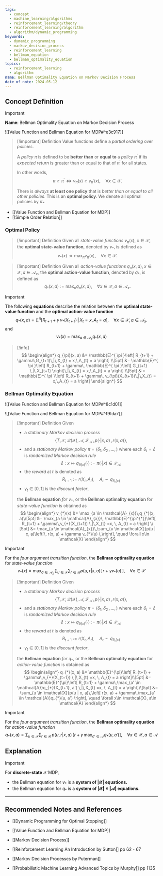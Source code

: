 ```yaml
---
tags:
  - concept
  - machine_learning/algorithms
  - reinforcement_learning/theory
  - reinforcement_learning/algorithm
  - algorithm/dynamic_programming
keywords:
  - dynamic_programming
  - markov_decision_process
  - reinforcement_learning
  - bellman_equation
  - bellman_optimality_equation
topics:
  - reinforcement_learning
  - algorithm
name: Bellman Optimality Equation on Markov Decision Process
date of note: 2024-05-12
---
```


## Concept Definition

>[!important]
>**Name**: Bellman Optimality Equation on Markov Decision Process

![[Value Function and Bellman Equation for MDP#^e3c917]]

>[!important] Definition
>Value functions define a *partial ordering* over *policies*. 
>
>A *policy* $\pi$ is defined to be **better than** or **equal to** a *policy* $\pi^{'}$ if its *expected return* is greater than or equal to that of $\pi^{'}$ for all states. 
>
>In other words, $$\pi \ge \pi^{'} \iff v_{\pi}(x) \ge v_{\pi^{'}}(x), \quad \forall x \in \mathcal{X}.$$ 
>
>There is *always* **at least one policy** that is *better than or equal to all other policies*. This is an **optimal policy**. We denote all optimal policies by $\pi_{*}$.

- [[Value Function and Bellman Equation for MDP]]
- [[Simple Order Relation]]

### Optimal Policy

>[!important] Definition
>Given all *state-value functions* $v_{\pi}(x), \; x\in \mathcal{X}$, the **optimal state-value function**, denoted by $v_{*}$, is defined as
>$$
>v_{*}(x) := \max_{\pi} v_{\pi}(x), \quad \forall x\in \mathcal{X}.
>$$

>[!important] Definition
>Given all *action-value functions* $q_{\pi}(x, a), \; x\in \mathcal{X}, a\in \mathcal{A}_{x}$, the **optimal action-value function**, denoted by $q_{*}$, is defined as
>$$
>q_{*}(x, a) := \max_{\pi} q_{\pi}(x, a), \quad \forall x\in \mathcal{X}, \, a\in \mathcal{A}_{x}.
>$$

>[!important]
>The following **equations** describe the relation between the **optimal state-value function** and the **optimal action-value function**
>$$
>q_{*}(x, a) = \mathbb{E}^{\pi}\left[  R_{t+1} + \gamma\,v_{*}(X_{t+1}) \,|\,X_{t} =x, \, A_{t} = a  \right], \quad \forall x\in \mathcal{X}, \, a\in \mathcal{A}_{x}.
>$$
>and
>$$
>v_{*}(x) = \max_{a \in \mathcal{A}_{x}}q_{*}(x, a)
>$$

>[!info]
>$$
>\begin{align*}
> q_{\pi}(x, a) &= \mathbb{E}^{ \pi }\left[  R_{t+1} + \gamma\,G_{t+1}\,|\,X_{t} = x,\,A_{t} = a \right] \\[5pt]
> &=  \mathbb{E}^{ \pi }\left[  R_{t+1} + \gamma\, \mathbb{E}^{ \pi }\left[  G_{t+1} \,|\,X_{t+1}  \right]\,|\,X_{t} = x,\,A_{t} = a \right] \\[5pt]
> &:= \mathbb{E}^{ \pi }\left[  R_{t+1} + \gamma\, v_{\pi}(X_{t+1})\,|\,X_{t} = x,\,A_{t} = a \right]
>\end{align*}
>$$


### Bellman Optimality Equation

![[Value Function and Bellman Equation for MDP#^8c1d01]]

![[Value Function and Bellman Equation for MDP#^f9fda7]]


>[!important] Definition
>Given 
>- a *stationary Markov decision process* $$\{T, \mathcal{X}, \mathcal{B}(\mathcal{X}), \mathcal{A}, \mathscr{F}_{\mathcal{A}}\,,\, p(\cdot|x, a)\,,\, r(x, a)\},$$
>- and a *stationary Markov policy* $\pi = (\delta_{1}, \delta_{2} \,{,}\ldots{,}\,)$ where each $\delta_{t} = \delta$ is *randomized Markov decision rule* $$\delta: x \mapsto q_{\delta(x)}(\cdot) := \pi(\cdot | x) \in \mathscr{P}_{\mathcal{A}},$$
>- the *reward* at $t$ is denoted as $$R_{t+1} := r(X_{t}, A_{t}), \quad A_{t} \sim q_{\delta_{t}(x)}$$ 
>- $\gamma_{t} \in [0,1]$ is the *discount factor*,
>
>the **Bellman equation** *for* $v_{*}$, or the **Bellman optimality equation** for *state-value function* is obtained as
>$$
>\begin{align*}
> v_{*}(x) &= \max_{a \in \mathcal{A}_{x}}\,q_{*}(x, a)\\[5pt]
> &= \max_{a \in \mathcal{A}_{x}}\, \mathbb{E}^{\pi^{*}}\left[  R_{t+1} + \gamma\,v_{*}(X_{t+1}) \,|\,X_{t} =x, \, A_{t} = a  \right] \\[5pt]
> &= \max_{a \in \mathcal{A}_{x}}\,\sum_{u \in \mathcal{X}}p(u | x, a)\left[\, r(x, a) + \gamma v_{*}(u) \,\right], \quad \forall x\in \mathcal{X}
>\end{align*}
>$$

>[!important]
>For the *four argument transition function*, the **Bellman optimality equation** for *state-value function*
>$$
>v_{*}(x)  = \max_{a \in \mathcal{A}_{x}}\,\sum_{u \in \mathcal{X}}\sum_{r \in \mathcal{R}}p(u, r | x, a)\left[\, r + \gamma v_{*}(u) \,\right] , \quad \forall x \in \mathcal{X}
>$$

>[!important] Definition
>Given 
>- a *stationary Markov decision process* $$\{T, \mathcal{X}, \mathcal{B}(\mathcal{X}), \mathcal{A}, \mathscr{F}_{\mathcal{A}}\,,\, p(\cdot|x, a)\,,\, r(x, a)\},$$
>- and a *stationary Markov policy* $\pi = (\delta_{1}, \delta_{2} \,{,}\ldots{,}\,)$ where each $\delta_{t} = \delta$ is *randomized Markov decision rule* $$\delta: x \mapsto q_{\delta(x)}(\cdot) := \pi(\cdot | x) \in \mathscr{P}_{\mathcal{A}},$$
>- the *reward* at $t$ is denoted as $$R_{t+1} := r(X_{t}, A_{t}), \quad A_{t} \sim q_{\delta_{t}(x)}$$ 
>- $\gamma_{t} \in [0,1]$ is the *discount factor*,
>
>the **Bellman equation** *for* $q_{*}$, or the **Bellman optimality equation** for *action-value function* is obtained as
>$$
>\begin{align*}
> q_{*}(x, a) &= \mathbb{E}^{\pi}\left[  R_{t+1} + \gamma\,v_{*}(X_{t+1}) \,|\,X_{t} =x, \, A_{t} = a  \right]\\[5pt]
> &= \mathbb{E}^{\pi}\left[  R_{t+1} + \gamma\,\max_{a' \in \mathcal{A}}q_{*}(X_{t+1}, a') \,|\,X_{t} =x, \, A_{t} = a  \right]\\[5pt]
> &= \sum_{u \in \mathcal{X}}p(u | x, a)\,\left[ r(x, a) + \gamma\,\max_{a' \in \mathcal{A}}q_{*}(u, a') \right], \quad \forall x\in \mathcal{X}, a\in \mathcal{A}
>\end{align*}
>$$


>[!important]
>For the *four argument transition function*, the **Bellman optimality equation** for *action-value function*
>$$
>q_{*}(x, a)  = \sum_{u \in \mathcal{X}}\sum_{r\in \mathcal{R}}\,p(u, r | x, a)\,\left[ r + \gamma\,\max_{a' \in \mathcal{A}}q_{*}(u, a') \right]  , \quad \forall x \in \mathcal{X}, a\in \mathcal{A}
>$$

## Explanation

>[!important]
>For **discrete-state** $\mathcal{X}$ MDP,  
>- the Bellman equation for $v_{*}$ is a **system of $|\mathcal{X}|$ equations.**
>- the Bellman equation for $q_{*}$ is a **system of $|\mathcal{X}| \times|\mathcal{A}|$ equations.**






-----------
##  Recommended Notes and References

- [[Dynamic Programming for Optimal Stopping]]
- [[Value Function and Bellman Equation for MDP]]
- [[Markov Decision Process]]


- [[Reinforcement Learning An Introduction by Sutton]] pp 62 - 67
- [[Markov Decision Processes by Puterman]]
- [[Probabilistic Machine Learning Advanced Topics by Murphy]] pp 1135

